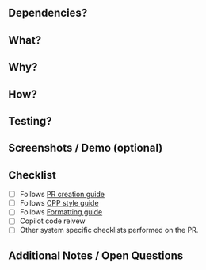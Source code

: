 <!-- Read PR creation guide : https://github.com/rekise/robotics-docs/wiki/PR-Creation-guide -->

## Dependencies?
<!-- If there’s any other PR that should be merged before yours. -->

## What?
<!-- Briefly describe what changes you made. -->

## Why?
<!-- Explain why these changes were made and what problem they solve. -->

## How?
<!-- (Optional) Summarize how you implemented them or major design decisions. -->

## Testing?
<!-- Describe how you tested this: steps, test cases, results. -->

## Screenshots / Demo (optional)
<!-- Include before/after screenshots or short demo GIFs if applicable. -->

## Checklist
<!-- Include system-specific checklists (e.g., software, firmware, hardware, mechanical, or mission configs) to ensure all critical robotics components are reviewed before merging.-->
- [ ] Follows [PR creation guide](https://github.com/rekise/robotics-docs/wiki/PR-Creation-guide)
- [ ] Follows [CPP style guide](https://github.com/rekise/robotics-docs/wiki/CPP--style-guide)
- [ ] Follows [Formatting guide](https://github.com/rekise/robotics-docs/wiki/formatting-guide)
- [ ] Copilot code reivew
- [ ] Other system specific checklists performed on the PR.

## Additional Notes / Open Questions
<!-- Limitations, follow-ups, or questions for reviewers. -->
